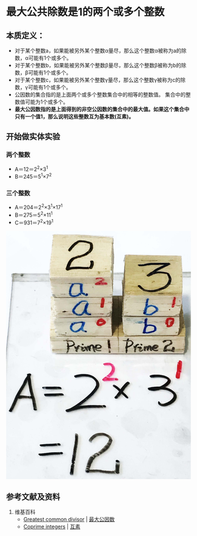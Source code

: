 # 最大公共除数是1的两个或多个整数

## 本质定义：

- 对于某个整数a，如果能被另外某个整数α量尽，那么这个整数α被称为a的除数，α可能有1个或多个。
- 对于某个整数b，如果能被另外某个整数β量尽，那么这个整数β被称为b的除数，β可能有1个或多个。
- 对于某个整数c，如果能被另外某个整数γ量尽，那么这个整数γ被称为c的除数，γ可能有1个或多个。
- 公因数的集合指的是上面两个或多个整数集合中的相等的整数值。 集合中的整数值可能为1个或多个。
- **最大公因数指的是上面得到的非空公因数的集合中的最大值。如果这个集合中只有一个值1，那么说明这些整数互为基本数(互素)。**

## 开始做实体实验

### 两个整数 
- A＝12＝2<sup>2</sup>×3<sup>1</sup>
- B＝245＝5<sup>1</sup>×7<sup>2</sup>

### 三个整数
- A＝204＝2<sup>2</sup>×3<sup>1</sup>×17<sup>1</sup>
- B＝275＝5<sup>2</sup>×11<sup>1</sup>
- C＝931＝7<sup>2</sup>×19<sup>1</sup>

![](/images/数论/基本数和合成数/最大公共除数是1的两个或多个整数/1a1.jpg)

## 参考文献及资料

1. 维基百科
	- [Greatest common divisor](https://en.wikipedia.org/wiki/Greatest_common_divisor) | [最大公因数](https://zh.wikipedia.org/wiki/最大公因数) 
	- [Coprime integers](https://en.wikipedia.org/wiki/Coprime_integers) | [互素](https://zh.wikipedia.org/wiki/互素) 




